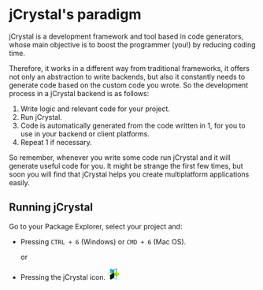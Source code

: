 # jCrystal's paradigm

jCrystal is a development framework and tool based in code generators, whose main objective is to boost the programmer (you!) by reducing coding time. 

Therefore, it works in a different way from traditional frameworks, it offers not only an abstraction to write backends, but also it constantly needs to generate code based on the custom code you wrote. So the development process in a  jCrystal backend is as follows:

1. Write logic and relevant code for your project.
2. Run jCrystal.
3. Code is automatically generated from the code written in 1, for you to use in your backend or client platforms.
4. Repeat 1 if necessary.

So remember, whenever you write some code run jCrystal and it will generate useful code for you. It might be strange the first few times, but soon you will find that jCrystal helps you create multiplatform applications easily. 

## Running jCrystal
Go to your Package Explorer, select your project and: 
- Pressing  `CTRL + 6` (Windows) or `CMD + 6` (Mac OS).

    or
- Pressing the jCrystal icon. ![jCrystal Logo](https://github.com/CrystalTechSAS/jcrystal_documentation/raw/master/images/logo_min.png "jCrystal Logo")
